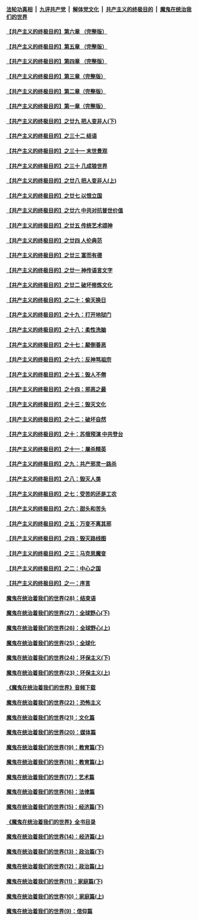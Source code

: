 ####  [法轮功真相](../../../../basic/blob/master/README.md?t=05240001) &nbsp;|&nbsp; [九评共产党](../../../../9ping.md/blob/master/README.md?t=05240001) &nbsp;|&nbsp; [解体党文化](../../../../jtdwh.md/blob/master/README.md?t=05240001)  &nbsp;|&nbsp; [共产主义的终极目的](../../../../gczydzjmd.md/blob/master/README.md?t=05240001) &nbsp;|&nbsp; [魔鬼在统治我们的世界](../../../../mgztzwmdsj.md/blob/master/README.md?t=05240001) 

#### [【共产主义的终极目的】第六章 （完整版）](../pages/nsc422/n11428913.md?t=05240001) 

#### [【共产主义的终极目的】第五章 （完整版）](../pages/nsc422/n11428912.md?t=05240001) 

#### [【共产主义的终极目的】第四章 （完整版）](../pages/nsc422/n11428907.md?t=05240001) 

#### [【共产主义的终极目的】第三章（完整版）](../pages/nsc422/n11428848.md?t=05240001) 

#### [【共产主义的终极目的】第二章（完整版）](../pages/nsc422/n11428831.md?t=05240001) 

#### [【共产主义的终极目的】第一章（完整版）](../pages/nsc422/n11417651.md?t=05240001) 

#### [【共产主义的终极目的】之廿九 把人变非人(下)](../pages/nsc422/n11344140.md?t=05240001) 

#### [【共产主义的终极目的】之三十二 结语](../pages/nsc422/n11360535.md?t=05240001) 

#### [【共产主义的终极目的】之三十一 末世景观](../pages/nsc422/n11351129.md?t=05240001) 

#### [【共产主义的终极目的】之三十 几成狼世界](../pages/nsc422/n11348280.md?t=05240001) 

#### [【共产主义的终极目的】之廿八 把人变非人(上)](../pages/nsc422/n11340492.md?t=05240001) 

#### [【共产主义的终极目的】之廿七 以恨立国](../pages/nsc422/n11336944.md?t=05240001) 

#### [【共产主义的终极目的】之廿六 中共对抗普世价值](../pages/nsc422/n11324785.md?t=05240001) 

#### [【共产主义的终极目的】之廿五 传统艺术颂神](../pages/nsc422/n11296396.md?t=05240001) 

#### [【共产主义的终极目的】之廿四 人伦典范](../pages/nsc422/n11296397.md?t=05240001) 

#### [【共产主义的终极目的】之廿三 富而有德](../pages/nsc422/n11283598.md?t=05240001) 

#### [【共产主义的终极目的】之廿一 神传语言文字](../pages/nsc422/n11263265.md?t=05240001) 

#### [【共产主义的终极目的】之廿二 破坏修炼文化](../pages/nsc422/n11245728.md?t=05240001) 

#### [【共产主义的终极目的】之二十：偷天换日](../pages/nsc422/n11238846.md?t=05240001) 

#### [【共产主义的终极目的】之十九：打开地狱门](../pages/nsc422/n11206376.md?t=05240001) 

#### [【共产主义的终极目的】之十八：柔性洗脑](../pages/nsc422/n11199994.md?t=05240001) 

#### [【共产主义的终极目的】之十七：颠倒善恶](../pages/nsc422/n11179782.md?t=05240001) 

#### [【共产主义的终极目的】之十六：反神骂祖宗](../pages/nsc422/n11166798.md?t=05240001) 

#### [【共产主义的终极目的】之十五：毁人不倦](../pages/nsc422/n11166792.md?t=05240001) 

#### [【共产主义的终极目的】之十四：邪恶之最](../pages/nsc422/n11150249.md?t=05240001) 

#### [【共产主义的终极目的】之十三：毁灭文化](../pages/nsc422/n11135227.md?t=05240001) 

#### [【共产主义的终极目的】之十二：破坏自然](../pages/nsc422/n11135214.md?t=05240001) 

#### [【共产主义的终极目的】之十：苏俄预演 中共登台](../pages/nsc422/n11118424.md?t=05240001) 

#### [【共产主义的终极目的】之十一：屠杀精英](../pages/nsc422/n11118442.md?t=05240001) 

#### [【共产主义的终极目的】之九：共产邪灵一路杀](../pages/nsc422/n11114139.md?t=05240001) 

#### [【共产主义的终极目的】之八：毁灭人类](../pages/nsc422/n11108503.md?t=05240001) 

#### [【共产主义的终极目的】之七：受苦的还是工农](../pages/nsc422/n11101809.md?t=05240001) 

#### [【共产主义的终极目的】之六：甜头和苦头](../pages/nsc422/n11096971.md?t=05240001) 

#### [【共产主义的终极目的】之五：万变不离其邪](../pages/nsc422/n11091285.md?t=05240001) 

#### [【共产主义的终极目的】之四：毁灭路线图](../pages/nsc422/n11086284.md?t=05240001) 

#### [【共产主义的终极目的】之三：马克思魔变](../pages/nsc422/n11061941.md?t=05240001) 

#### [【共产主义的终极目的】之二：中心之国](../pages/nsc422/n11047728.md?t=05240001) 

#### [【共产主义的终极目的】之一：序言](../pages/nsc422/n11086077.md?t=05240001) 

#### [魔鬼在统治着我们的世界(28)：结束语](../pages/nsc422/n10936246.md?t=05240001) 

#### [魔鬼在统治着我们的世界(27)：全球野心(下)](../pages/nsc422/n10928319.md?t=05240001) 

#### [魔鬼在统治着我们的世界(26)：全球野心(上)](../pages/nsc422/n10900318.md?t=05240001) 

#### [魔鬼在统治着我们的世界(25)：全球化](../pages/nsc422/n10788205.md?t=05240001) 

#### [魔鬼在统治着我们的世界(24)：环保主义(下)](../pages/nsc422/n10695307.md?t=05240001) 

#### [魔鬼在统治着我们的世界(23)：环保主义(上)](../pages/nsc422/n10688613.md?t=05240001) 

#### [《魔鬼在统治着我们的世界》音频下载](../pages/nsc422/n10635553.md?t=05240001) 

#### [魔鬼在统治着我们的世界(22)：恐怖主义](../pages/nsc422/n10614727.md?t=05240001) 

#### [魔鬼在统治着我们的世界(21)：文化篇](../pages/nsc422/n10597706.md?t=05240001) 

#### [魔鬼在统治着我们的世界(20)：媒体篇](../pages/nsc422/n10586579.md?t=05240001) 

#### [魔鬼在统治着我们的世界(19)：教育篇(下)](../pages/nsc422/n10564808.md?t=05240001) 

#### [魔鬼在统治着我们的世界(18)：教育篇(上)](../pages/nsc422/n10526970.md?t=05240001) 

#### [魔鬼在统治着我们的世界(17)：艺术篇](../pages/nsc422/n10499093.md?t=05240001) 

#### [魔鬼在统治着我们的世界(16)：法律篇](../pages/nsc422/n10485969.md?t=05240001) 

#### [魔鬼在统治着我们的世界(15)：经济篇(下)](../pages/nsc422/n10469975.md?t=05240001) 

#### [《魔鬼在统治着我们的世界》全书目录](../pages/nsc422/n10464261.md?t=05240001) 

#### [魔鬼在统治着我们的世界(14)：经济篇(上)](../pages/nsc422/n10457370.md?t=05240001) 

#### [魔鬼在统治着我们的世界(13)：政治篇(下)](../pages/nsc422/n10448270.md?t=05240001) 

#### [魔鬼在统治着我们的世界(12)：政治篇(上)](../pages/nsc422/n10444576.md?t=05240001) 

#### [魔鬼在统治着我们的世界(11)：家庭篇(下)](../pages/nsc422/n10440961.md?t=05240001) 

#### [魔鬼在统治着我们的世界(10)：家庭篇(上)](../pages/nsc422/n10435448.md?t=05240001) 

#### [魔鬼在统治着我们的世界(9)：信仰篇](../pages/nsc422/n10432159.md?t=05240001) 

